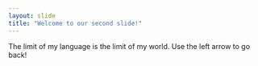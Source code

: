 ```yaml
---
layout: slide
title: "Welcome to our second slide!"
---
```

The limit of my language is the limit of my world.
Use the left arrow to go back!
